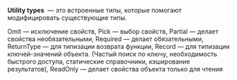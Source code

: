 **Utility types**  — это встроенные типы, которые помогают модифицировать существующие типы.

Omit — исключение свойств, 
Pick — выбор свойств, 
Partial — делает свойства необязательными, 
Required — делает обязательными, 
ReturnType — для типизации возврата функции, 
Record — для типизации ключей-значений объекта. (Частый поиск по ключу, необходимость быстрого доступа, статические справочники, кэширование результатов),
ReadOnly — делает свойства объекта только для чтения